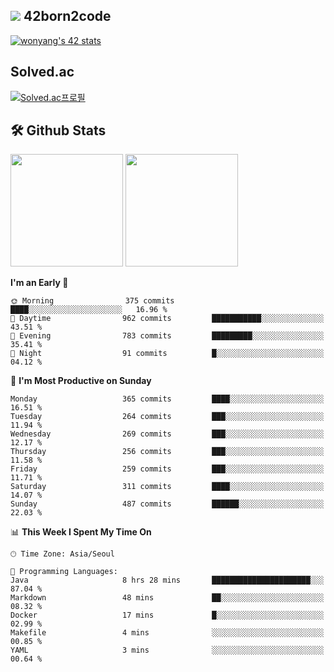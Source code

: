 
## <img src="https://img.shields.io/badge/-000000?style=flat&logo=42&logoColor=white"> 42born2code
[![wonyang's 42 stats](https://badge42.vercel.app/api/v2/cl5nhe5b6007809kydha7ht42/stats?cursusId=21&coalitionId=88)](https://profile.intra.42.fr/users/wonyang)

## Solved.ac
[![Solved.ac프로필](http://mazassumnida.wtf/api/v2/generate_badge?boj=bennyws)](https://solved.ac/bennyws)

## 🛠️ Github Stats
<p>
  <img height="180em" src="https://github-readme-stats-veggie-garden.vercel.app/api?username=gemstoneyang&show_icons=true&include_all_commits=true&bg_color=30,e96443,904e95&title_color=fff&text_color=fff">
  <img height="180em" src="https://github-readme-stats-veggie-garden.vercel.app/api/top-langs/?username=gemstoneyang&layout=compact&bg_color=30,e96443,904e95&title_color=fff&text_color=fff">
</p>

<!--START_SECTION:waka-->
**I'm an Early 🐤** 

```text
🌞 Morning                375 commits         ████░░░░░░░░░░░░░░░░░░░░░   16.96 % 
🌆 Daytime                962 commits         ███████████░░░░░░░░░░░░░░   43.51 % 
🌃 Evening                783 commits         █████████░░░░░░░░░░░░░░░░   35.41 % 
🌙 Night                  91 commits          █░░░░░░░░░░░░░░░░░░░░░░░░   04.12 % 
```
📅 **I'm Most Productive on Sunday** 

```text
Monday                   365 commits         ████░░░░░░░░░░░░░░░░░░░░░   16.51 % 
Tuesday                  264 commits         ███░░░░░░░░░░░░░░░░░░░░░░   11.94 % 
Wednesday                269 commits         ███░░░░░░░░░░░░░░░░░░░░░░   12.17 % 
Thursday                 256 commits         ███░░░░░░░░░░░░░░░░░░░░░░   11.58 % 
Friday                   259 commits         ███░░░░░░░░░░░░░░░░░░░░░░   11.71 % 
Saturday                 311 commits         ████░░░░░░░░░░░░░░░░░░░░░   14.07 % 
Sunday                   487 commits         ██████░░░░░░░░░░░░░░░░░░░   22.03 % 
```


📊 **This Week I Spent My Time On** 

```text
🕑︎ Time Zone: Asia/Seoul

💬 Programming Languages: 
Java                     8 hrs 28 mins       ██████████████████████░░░   87.04 % 
Markdown                 48 mins             ██░░░░░░░░░░░░░░░░░░░░░░░   08.32 % 
Docker                   17 mins             █░░░░░░░░░░░░░░░░░░░░░░░░   02.99 % 
Makefile                 4 mins              ░░░░░░░░░░░░░░░░░░░░░░░░░   00.85 % 
YAML                     3 mins              ░░░░░░░░░░░░░░░░░░░░░░░░░   00.64 % 
```


<!--END_SECTION:waka-->
